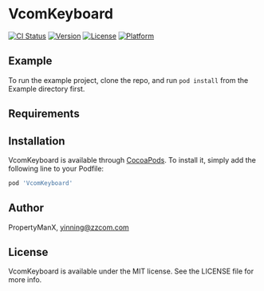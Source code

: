# VcomKeyboard

[![CI Status](https://img.shields.io/travis/PropertyManX/VcomKeyboard.svg?style=flat)](https://travis-ci.org/PropertyManX/VcomKeyboard)
[![Version](https://img.shields.io/cocoapods/v/VcomKeyboard.svg?style=flat)](https://cocoapods.org/pods/VcomKeyboard)
[![License](https://img.shields.io/cocoapods/l/VcomKeyboard.svg?style=flat)](https://cocoapods.org/pods/VcomKeyboard)
[![Platform](https://img.shields.io/cocoapods/p/VcomKeyboard.svg?style=flat)](https://cocoapods.org/pods/VcomKeyboard)

## Example

To run the example project, clone the repo, and run `pod install` from the Example directory first.

## Requirements

## Installation

VcomKeyboard is available through [CocoaPods](https://cocoapods.org). To install
it, simply add the following line to your Podfile:

```ruby
pod 'VcomKeyboard'
```

## Author

PropertyManX, yinning@zzcom.com

## License

VcomKeyboard is available under the MIT license. See the LICENSE file for more info.

